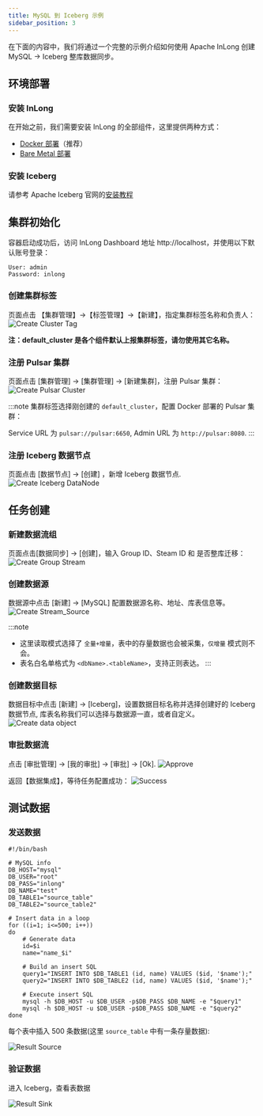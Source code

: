 ```yaml
---
title: MySQL 到 Iceberg 示例
sidebar_position: 3
---
```


在下面的内容中，我们将通过一个完整的示例介绍如何使用 Apache InLong 创建 MySQL -> Iceberg 整库数据同步。

## 环境部署
### 安装 InLong

在开始之前，我们需要安装 InLong 的全部组件，这里提供两种方式：
- [Docker 部署](deployment/docker.md)（推荐）
- [Bare Metal 部署](deployment/bare_metal.md)

### 安装 Iceberg
请参考 Apache Iceberg 官网的[安装教程](https://iceberg.apache.org/hive-quickstart)

## 集群初始化
容器启动成功后，访问 InLong Dashboard 地址 http://localhost，并使用以下默认账号登录：
```
User: admin
Password: inlong
```

### 创建集群标签
页面点击 【集群管理】->【标签管理】->【新建】，指定集群标签名称和负责人：
![Create Cluster Tag](img/mysql_iceberg/create_cluster_tag.png)

**注：default_cluster 是各个组件默认上报集群标签，请勿使用其它名称。**

### 注册 Pulsar 集群
页面点击 [集群管理] -> [集群管理] -> [新建集群]，注册 Pulsar 集群：
![Create Pulsar Cluster](img/mysql_iceberg/create_pulsar_cluster.png)


:::note
集群标签选择刚创建的 `default_cluster`，配置 Docker 部署的 Pulsar 集群：

Service URL 为 `pulsar://pulsar:6650`, Admin URL 为 `http://pulsar:8080`.
:::

### 注册 Iceberg 数据节点
页面点击 [数据节点] -> [创建] ，新增 Iceberg 数据节点.
![Create Iceberg DataNode](img/mysql_iceberg/create_iceberg_datanode.png)

## 任务创建
### 新建数据流组
页面点击[数据同步] → [创建]，输入 Group ID、Steam ID 和 是否整库迁移：
![Create Group Stream](img/mysql_iceberg/create_group_stream.png)

### 创建数据源
数据源中点击 [新建] → [MySQL] 配置数据源名称、地址、库表信息等。
![Create Stream_Source](img/mysql_iceberg/create_stream_source.png)

:::note
- 这里读取模式选择了 `全量+增量`，表中的存量数据也会被采集，`仅增量` 模式则不会。
- 表名白名单格式为 `<dbName>.<tableName>`，支持正则表达。
:::

### 创建数据目标
数据目标中点击 [新建] → [Iceberg]，设置数据目标名称并选择创建好的 Iceberg 数据节点,
库表名称我们可以选择与数据源一直，或者自定义。
![Create data object](img/mysql_iceberg/create_stream_sink.png)

### 审批数据流
点击 [审批管理] -> [我的审批] -> [审批] -> [Ok].
![Approve](img/mysql_iceberg/approval.png)

返回【数据集成】，等待任务配置成功：
![Success](img/mysql_iceberg/success.png)

## 测试数据
### 发送数据
```
#!/bin/bash

# MySQL info
DB_HOST="mysql"
DB_USER="root"
DB_PASS="inlong"
DB_NAME="test"
DB_TABLE1="source_table"
DB_TABLE2="source_table2"

# Insert data in a loop
for ((i=1; i<=500; i++))
do
    # Generate data
    id=$i
    name="name_$i"

    # Build an insert SQL
    query1="INSERT INTO $DB_TABLE1 (id, name) VALUES ($id, '$name');"
    query2="INSERT INTO $DB_TABLE2 (id, name) VALUES ($id, '$name');"

    # Execute insert SQL
    mysql -h $DB_HOST -u $DB_USER -p$DB_PASS $DB_NAME -e "$query1"
    mysql -h $DB_HOST -u $DB_USER -p$DB_PASS $DB_NAME -e "$query2"
done
```

每个表中插入 500 条数据(这里 `source_table` 中有一条存量数据):

![Result Source](img/mysql_iceberg/result_mysql.png)

### 验证数据
进入 Iceberg，查看表数据

![Result Sink](img/mysql_iceberg/result_iceberg.png)